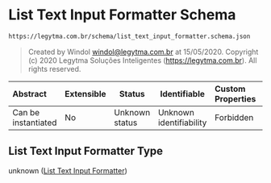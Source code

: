 # List Text Input Formatter Schema

```txt
https://legytma.com.br/schema/list_text_input_formatter.schema.json
```




> Created by Windol [windol@legytma.com.br](mailto:windol@legytma.com.br) at 15/05/2020.
> Copyright (c) 2020 Legytma Soluções Inteligentes (<https://legytma.com.br>). All rights reserved.
>

| Abstract            | Extensible | Status         | Identifiable            | Custom Properties | Additional Properties | Access Restrictions | Defined In                                                                                                      |
| :------------------ | ---------- | -------------- | ----------------------- | :---------------- | --------------------- | ------------------- | --------------------------------------------------------------------------------------------------------------- |
| Can be instantiated | No         | Unknown status | Unknown identifiability | Forbidden         | Allowed               | none                | [list_text_input_formatter.schema.json](../schema/list_text_input_formatter.schema.json "open original schema") |

## List Text Input Formatter Type

unknown ([List Text Input Formatter](list_text_input_formatter.md))
